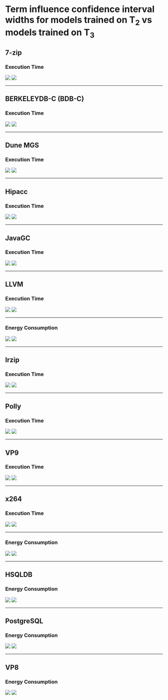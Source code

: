 # Term influence confidence interval widths for models trained on T<sub>2</sub> vs models trained on T<sub>3</sub> 

## 7-zip
### Execution Time  

[![](img/term-uncert-diff-7z-Time-ho.png)](img/term-uncert-diff-7z-Time-ho.pdf)  [![](img/term-uncert-diff-7z-Time-he.png)](img/term-uncert-diff-7z-Time-he.pdf)

---

## BERKELEYDB-C (BDB-C)
### Execution Time


[![](img/term-uncert-diff-BerkeleyDBC-Time-ho.png)](img/term-uncert-diff-BerkeleyDBC-Time-ho.pdf)  [![](img/term-uncert-diff-BerkeleyDBC-Time-he.png)](img/term-uncert-diff-BerkeleyDBC-Time-he.pdf)

--- 

## Dune MGS
### Execution Time 

[![](img/term-uncert-diff-Dune-Time-ho.png)](img/term-uncert-diff-Dune-Time-ho.pdf)  [![](img/term-uncert-diff-Dune-Time-he.png)](img/term-uncert-diff-Dune-Time-he.pdf)

---

## Hipacc
### Execution Time 

[![](img/term-uncert-diff-Hipacc-Time-ho.png)](img/term-uncert-diff-Hipacc-Time-ho.pdf)  [![](img/term-uncert-diff-Hipacc-Time-he.png)](img/term-uncert-diff-Hipacc-Time-he.pdf)

---

## JavaGC
### Execution Time 

[![](img/term-uncert-diff-JavaGC-Time-ho.png)](img/term-uncert-diff-JavaGC-Time-ho.pdf)  [![](img/term-uncert-diff-JavaGC-Time-he.png)](img/term-uncert-diff-JavaGC-Time-he.pdf)

---


## LLVM
### Execution Time 

[![](img/term-uncert-diff-LLVM-Time-ho.png)](img/term-uncert-diff-LLVM-Time-ho.pdf)  [![](img/term-uncert-diff-LLVM-Time-he.png)](img/term-uncert-diff-LLVM-Time-he.pdf)

---


### Energy Consumption 

[![](img/term-uncert-diff-LLVM-Energy-ho.png)](img/term-uncert-diff-LLVM-Energy-ho.pdf)  [![](img/term-uncert-diff-LLVM-Energy-he.png)](img/term-uncert-diff-LLVM-Energy-he.pdf)

---

## lrzip

### Execution Time 

[![](img/term-uncert-diff-lrzip-Time-ho.png)](img/term-uncert-diff-lrzip-Time-ho.pdf)  [![](img/term-uncert-diff-lrzip-Time-he.png)](img/term-uncert-diff-lrzip-Time-he.pdf)

---

## Polly

### Execution Time 

[![](img/term-uncert-diff-Polly-Time-ho.png)](img/term-uncert-diff-Polly-Time-ho.pdf)  [![](img/term-uncert-diff-Polly-Time-he.png)](img/term-uncert-diff-Polly-Time-he.pdf)

---

## VP9
### Execution Time 

[![](img/term-uncert-diff-VP9-Time-ho.png)](img/term-uncert-diff-VP9-Time-ho.pdf)  [![](img/term-uncert-diff-VP9-Time-he.png)](img/term-uncert-diff-VP9-Time-he.pdf)

---

## x264
### Execution Time 

[![](img/term-uncert-diff-x264-Time-ho.png)](img/term-uncert-diff-x264-Time-ho.pdf)  [![](img/term-uncert-diff-x264-Time-he.png)](img/term-uncert-diff-x264-Time-he.pdf)

---

### Energy Consumption 

[![](img/term-uncert-diff-x264-Energy-ho.png)](img/term-uncert-diff-x264-Energy-ho.pdf)  [![](img/term-uncert-diff-x264-Energy-he.png)](img/term-uncert-diff-x264-Energy-he.pdf)

---

## HSQLDB

### Energy Consumption 

[![](img/term-uncert-diff-HSQLDB-Energy-ho.png)](img/term-uncert-diff-HSQLDB-Energy-ho.pdf)  [![](img/term-uncert-diff-HSQLDB-Energy-he.png)](img/term-uncert-diff-HSQLDB-Energy-he.pdf)

---

## PostgreSQL

### Energy Consumption 

[![](img/term-uncert-diff-PSQLDB-Energy-ho.png)](img/term-uncert-diff-PSQLDB-Energy-ho.pdf)  [![](img/term-uncert-diff-PSQLDB-Energy-he.png)](img/term-uncert-diff-PSQLDB-Energy-he.pdf)

---

## VP8

### Energy Consumption 

[![](img/term-uncert-diff-VP8-Energy-ho.png)](img/term-uncert-diff-VP8-Energy-ho.pdf)  [![](img/term-uncert-diff-VP8-Energy-he.png)](img/term-uncert-diff-VP8-Energy-he.pdf)




[md-mape]: mape/README.md
[md-subject-systems]: ./systems/README.md
[md-calibration]: calibration/README.md
[md-main]: ./README.md